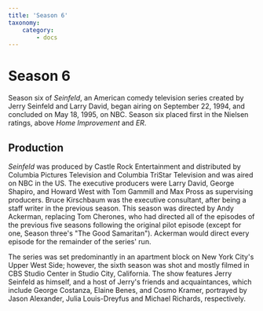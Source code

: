 ```yaml
---
title: 'Season 6'
taxonomy:
    category:
        - docs
---
```


# Season 6

Season six of _Seinfeld_, an American comedy television series created by Jerry Seinfeld and Larry David, began airing on September 22, 1994, and concluded on May 18, 1995, on NBC. Season six placed first in the Nielsen ratings, above _Home Improvement_ and _ER_.

## Production

_Seinfeld_ was produced by Castle Rock Entertainment and distributed by Columbia Pictures Television and Columbia TriStar Television and was aired on NBC in the US. The executive producers were Larry David, George Shapiro, and Howard West with Tom Gammill and Max Pross as supervising producers. Bruce Kirschbaum was the executive consultant, after being a staff writer in the previous season. This season was directed by Andy Ackerman, replacing Tom Cherones, who had directed all of the episodes of the previous five seasons following the original pilot episode (except for one, Season three's "The Good Samaritan"). Ackerman would direct every episode for the remainder of the series' run.

The series was set predominantly in an apartment block on New York City's Upper West Side; however, the sixth season was shot and mostly filmed in CBS Studio Center in Studio City, California. The show features Jerry Seinfeld as himself, and a host of Jerry's friends and acquaintances, which include George Costanza, Elaine Benes, and Cosmo Kramer, portrayed by Jason Alexander, Julia Louis-Dreyfus and Michael Richards, respectively.
